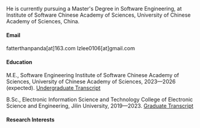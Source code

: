 

He is currently pursuing a Master's Degree in Software Engineering, at Institute of Software Chinese Academy of Sciences, University of Chinese Academy of Sciences, China.

#### Email
fatterthanpanda[at]163.com
lzlee0106[at]gmail.com

#### Education
M.E., Software Engineering 
Institute of Software Chinese Academy of Sciences, University of Chinese Academy of Sciences, 2023—2026 (expected). [Undergraduate Transcript](./PDF/Official%20Undergraduate%20Transcript.pdf)

B.Sc., Electronic Information Science and Technology
College of Electronic Science and Engineering, Jilin University, 2019—2023. [Graduate Transcript](./PDF/Official%20Graduate%20Transcript.pdf)

#### Research Interests


